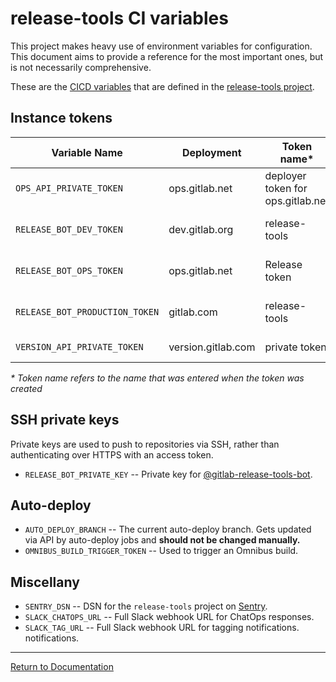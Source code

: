 # release-tools CI variables

This project makes heavy use of environment variables for configuration. This
document aims to provide a reference for the most important ones, but is not
necessarily comprehensive.

These are the [CICD variables](https://gitlab.com/gitlab-org/release-tools/settings/ci_cd) that are
defined in the [release-tools project](https://gitlab.com/gitlab-org/release-tools).

## Instance tokens

| Variable Name                | Deployment         | Token name\*      | Scopes        | User          |
| ------------                 | ------------       | ------------      | ------------  | ------------
| `OPS_API_PRIVATE_TOKEN`        | ops.gitlab.net     | deployer token for ops.gitlab.net | api, read_user, read_repository, read_registry | [@deployer][deployer-ops] |
| `RELEASE_BOT_DEV_TOKEN`        | dev.gitlab.org     | release-tools     | api           | [@gitlab-release-tools-bot][gitlab-release-tools-bot-dev] |
| `RELEASE_BOT_OPS_TOKEN`        | ops.gitlab.net     | Release token | api | [@gitlab-release-tools-bot][gitlab-release-tools-bot-ops] |
| `RELEASE_BOT_PRODUCTION_TOKEN` | gitlab.com         | release-tools | api | [@gitlab-release-tools-bot][gitlab-release-tools-bot-com] |
| `VERSION_API_PRIVATE_TOKEN`    | version.gitlab.com | private token | api | robert+release-tools@gitlab.com

_* Token name refers to the name that was entered when the token was created_

## SSH private keys

Private keys are used to push to repositories via SSH, rather than
authenticating over HTTPS with an access token.

- `RELEASE_BOT_PRIVATE_KEY` -- Private key for
  [@gitlab-release-tools-bot][gitlab-release-tools-bot-com].

## Auto-deploy

- `AUTO_DEPLOY_BRANCH` -- The current auto-deploy branch. Gets updated via API
  by auto-deploy jobs and **should not be changed manually.**
- `OMNIBUS_BUILD_TRIGGER_TOKEN` -- Used to trigger an Omnibus build.

## Miscellany

- `SENTRY_DSN` -- DSN for the `release-tools` project on
  [Sentry](https://sentry.gitlab.net/gitlab/release-tools/).
- `SLACK_CHATOPS_URL` -- Full Slack webhook URL for ChatOps responses.
- `SLACK_TAG_URL` -- Full Slack webhook URL for tagging notifications.
  notifications.

[gitlab-release-tools-bot-com]: https://gitlab.com/gitlab-release-tools-bot
[gitlab-release-tools-bot-dev]: https://dev.gitlab.org/gitlab-release-tools-bot
[gitlab-release-tools-bot-ops]: https://ops.gitlab.net/gitlab-release-tools-bot
[deployer-ops]: https://ops.gitlab.net/deployer
[gitlab-bot-com]: https://gitlab.com/gitlab-bot

---

[Return to Documentation](../README.md#documentation)
